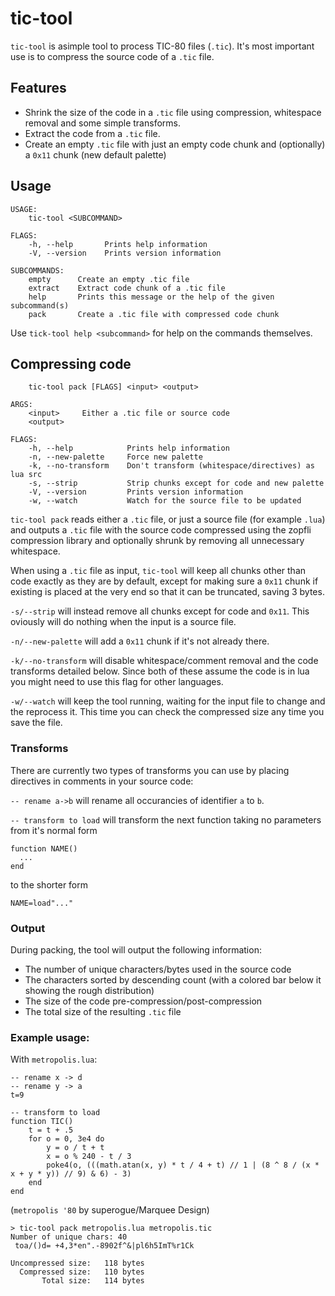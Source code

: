 # tic-tool

`tic-tool` is asimple tool to process TIC-80 files (`.tic`). It's most important use is to compress the source code of a `.tic` file.

## Features

* Shrink the size of the code in a `.tic` file using compression, whitespace removal and some simple transforms.
* Extract the code from a `.tic` file.
* Create an empty `.tic` file with just an empty code chunk and (optionally) a `0x11` chunk (new default palette)

## Usage

```
USAGE:
    tic-tool <SUBCOMMAND>

FLAGS:
    -h, --help       Prints help information
    -V, --version    Prints version information

SUBCOMMANDS:
    empty      Create an empty .tic file
    extract    Extract code chunk of a .tic file
    help       Prints this message or the help of the given subcommand(s)
    pack       Create a .tic file with compressed code chunk
```

Use `tick-tool help <subcommand>` for help on the commands themselves.

## Compressing code

```
    tic-tool pack [FLAGS] <input> <output>

ARGS:
    <input>     Either a .tic file or source code
    <output>    

FLAGS:
    -h, --help            Prints help information
    -n, --new-palette     Force new palette
    -k, --no-transform    Don't transform (whitespace/directives) as lua src
    -s, --strip           Strip chunks except for code and new palette
    -V, --version         Prints version information
    -w, --watch           Watch for the source file to be updated
```

`tic-tool pack` reads either a `.tic` file, or just a source file (for example `.lua`) and outputs a `.tic` file with the source code compressed using the zopfli compression library and optionally shrunk by removing all unnecessary whitespace.

When using a `.tic` file as input, `tic-tool` will keep all chunks other than code exactly as they are by default, except for making sure a `0x11` chunk if existing is placed at the very end so that it can be truncated, saving 3 bytes.

`-s/--strip` will instead remove all chunks except for code and `0x11`. This oviously will do nothing when the input is a source file.

`-n/--new-palette` will add a `0x11` chunk if it's not already there.

`-k/--no-transform` will disable whitespace/comment removal and the code transforms detailed below. Since both of these assume the code is in lua you might need to use this flag for other languages.

`-w/--watch` will keep the tool running, waiting for the input file to change and the reprocess it. This time you can check the compressed size any time you save the file.

### Transforms

There are currently two types of transforms you can use by placing directives in comments in your source code:

`-- rename a->b` will rename all occurancies of identifier `a` to `b`.

`-- transform to load` will transform the next function taking no parameters from it's normal form
```
function NAME()
  ...
end
```
to the shorter form
```
NAME=load"..."
```

### Output

During packing, the tool will output the following information:

* The number of unique characters/bytes used in the source code
* The characters sorted by descending count (with a colored bar below it showing the rough distribution)
* The size of the code pre-compression/post-compression
* The total size of the resulting `.tic` file

### Example usage:

With `metropolis.lua`:
```
-- rename x -> d
-- rename y -> a
t=9

-- transform to load
function TIC()
    t = t + .5
    for o = 0, 3e4 do
        y = o / t + t
        x = o % 240 - t / 3
        poke4(o, (((math.atan(x, y) * t / 4 + t) // 1 | (8 ^ 8 / (x * x + y * y)) // 9) & 6) - 3)
    end
end
```
(`metropolis '80` by superogue/Marquee Design)

```
> tic-tool pack metropolis.lua metropolis.tic
Number of unique chars: 40
 toa/()d= +4,3*en".-8902f^&|pl6h5ImT%r1Ck

Uncompressed size:   118 bytes
  Compressed size:   110 bytes
       Total size:   114 bytes
```